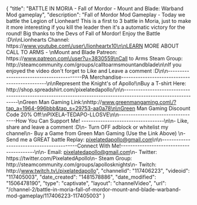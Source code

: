 {
    "title": "BATTLE IN MORIA - Fall of Mordor - Mount and Blade: Warband Mod gameplay",
    "description": "Fall of Mordor Mod Gameplay - Today we battle the Legion of Lionheart!  This is a first to 3 battle in Moria, just to make it more interesting if you kill the leader then it's a automatic victory for the round!  Big thanks to the Devs of Fall of Mordor!  Enjoy the Battle :D\n\nLionhearts Channel: https:\/\/www.youtube.com\/user\/lionheartx10\n\nLEARN MORE ABOUT CALL TO ARMS - \nMount and Blade Patreon: https:\/\/www.patreon.com\/user?u=3830559\nCall to Arms Steam Group: http:\/\/steamcommunity.com\/groups\/calltoarmsmountandblade\n\nIf you enjoyed the video don't forget to Like and Leave a comment :D\n\n-----------------------------------------PA Merchandise----------------------------------------------\n\nRepresent the Knight's of Apollo!\nBuy a T-shirt Here: http:\/\/shop.spreadshirt.com\/pixelatedapollo\/\n\n---------------------------------------------------------------------------------------------------------------\nGreen Man Gaming Link:\nhttp:\/\/www.greenmangaming.com\/?tap_a=1964-996bbb&tap_s=29753-aa0a78\n\nGreen Man Gaming Discount Code 20% Off:\nPIXELA-TEDAPO-LLOSVE\n\n----------------------------------How You Can Support Me! -----------------------------------\n\n- Like, share and leave a comment :D\n- Turn OFF adblock or whitelist my channel\n- Buy a Game from Green Man Gaming (Use the Link Above) \n- Send me a GREAT battle Replay: pixelatedapollo@gmail.com\n\n------------------------------------------Connect With Me!-----------------------------------------\n\n- Email: pixelatedapollo@gmail.com\n- Twitter: https:\/\/twitter.com\/PixelatedApollo\n- Steam Group:  http:\/\/steamcommunity.com\/groups\/apollosknights\n- Twitch: http:\/\/www.twitch.tv\/pixelatedapollo",
    "channelid": "117406223",
    "videoid": "117405003",
    "date_created": "1481578886",
    "date_modified": "1506478190",
    "type": "captivate",
    "layout": "channelVideo",
    "url": "\/channel-2\/battle-in-moria-fall-of-mordor-mount-and-blade-warband-mod-gameplay\/117406223-117405003"
}
